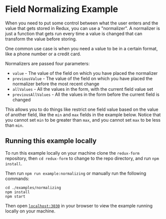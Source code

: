 # Field Normalizing Example

When you need to put some control between what the user enters and the value that gets stored in 
Redux, you can use a "normalizer". A normalizer is just a function that gets run every time a 
value is changed that can transform the value before storing.

One common use case is when you need a value to be in a certain format, like a phone number or a 
credit card.

Normalizers are passed four parameters:

* `value` - The value of the field on which you have placed the normalizer
* `previousValue` - The value of the field on which you have placed the normalizer before the 
most recent change
* `allValues` - All the values in the form, with the current field value set
* `previousAllValues` - All the values in the form before the current field is changed

This allows you to do things like restrict one field value based on the value of another field, 
like the `min` and `max` fields in the example below. Notice that you cannot set `min` to be 
greater than `max`, and you cannot set `max` to be less than `min`.

## Running this example locally

To run this example locally on your machine clone the `redux-form` repository,
then `cd redux-form` to change to the repo directory, and run `npm install`.

Then run `npm run example:normalizing` or manually run the
following commands:
```
cd ./examples/normalizing
npm install
npm start
```

Then open [`localhost:3030`](http://localhost:3030) in your
browser to view the example running locally on your machine.

